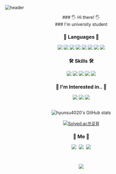![header](https://capsule-render.vercel.app/api?type=soft&color=auto&height=150&section=header&text=LeeHyunSu&fontSize=70&animation=twinkling)

<div align = "center">
  ### 🖐 Hi there! 🖐<br>
  ### I'm university student
  
  <br>

  ### 📖 Languages 📖
  <img src="https://img.shields.io/badge/Python-3766AB?style=flat-square&logo=Python&logoColor=white"/></a> 
  <img src="https://img.shields.io/badge/Java-007396?style=flat-square&logo=Java&logoColor=white"/></a>
  <img src="https://img.shields.io/badge/Ruby-6DB33F?style=flat-square&logo=Ruby&logoColor=white"/></a> 
  <img src="https://img.shields.io/badge/CS-00599C?style=flat-square&logo=C%2B%2B&logoColor=white"/></a> 
  <img src="https://img.shields.io/badge/C++-A8B9CC?style=flat-square&logo=C&logoColor=white"/></a> 
  <img src="https://img.shields.io/badge/Javascript-ffb13b?style=flat-square&logo=javascript&logoColor=white"/></a> 
  <img src="https://img.shields.io/badge/css-1572B6?style=flat-square&logo=css3&logoColor=white"/></a>
  <img src="https://img.shields.io/badge/Go-11B48A?style=flat-square&logo=Go&logoColor=white"/></a>
  
  ### 🛠 Skills 🛠<br>
  <img src="https://img.shields.io/badge/SpringBoot-6DB33F?style=flat-square&logo=Spring&logoColor=white"/></a>
  <img src="https://img.shields.io/badge/Mysql-E6B91E?style=flat-square&logo=MySql&logoColor=white"/></a>
  <img src="https://img.shields.io/badge/php-11B48A?style=flat-square&logo=php&logoColor=white"/></a>
  <img src="https://img.shields.io/badge/aws-333664?style=flat-square&logo=amazon-aws&logoColor=white"/></a>
  <img src="https://img.shields.io/badge/Linux-E6B91E?style=flat-square&logo=Linux&logoColor=white"/></a>

  ### 🤔 I'm Interested in.. 🤔<br>
  <img src="https://img.shields.io/badge/Data-6DB33F?style=flat-square&logo=Data&logoColor=white"/> 
  <img src="https://img.shields.io/badge/Backend-FA7343?style=flat-square&logo=Backend&logoColor=white"/> 
  <img src="https://img.shields.io/badge/Spring-6DB33F?style=flat-square&logo=Spring&logoColor=white"/> 
  
  <br>
  <br>
  
  ![hyunsu4020's GitHub stats](https://github-readme-stats.vercel.app/api?username=hyunsu4020&show_icons=true&theme=radical)<br><br>
  [![Solved.ac프로필](http://mazassumnida.wtf/api/v2/generate_badge?boj=dlgustn4020)](https://solved.ac/dlgustn4020)

  <h3> 🧸 Me 🧸 </h3>
  <p>
    <a href="https://hynucode.tistory.com/"><img src="https://img.shields.io/badge/Tistory-11B48A?style=flat-   quare&logo=Tistory&logoColor=white&link=https://hynucode.tistory.com/"/></a>&nbsp
    <a href="https://www.instagram.com/hslyrical/"><img src="https://img.shields.io/badge/Instagram-E4405F?style=flat-square&logo=Instagram&logoColor=white&link=https://www.instagram.com/hslyrical/"/></a>&nbsp
    <a href="https://blog.naver.com/dlgustn4020"><img src="https://img.shields.io/badge/Naver-d14836?style=flat-square&logo=Naver&logoColor=white&link=https://blog.naver.com/dlgustn4020"/></a>
  </p>
  
  <br>

  <a href="https://hits.seeyoufarm.com"><img src="https://hits.seeyoufarm.com/api/count/incr/badge.svg?url=https%3A%2F%2Fgithub.com%2Fhyunsu4020&count_bg=%23ED6DA3&title_bg=%2386757E&icon=github.svg&icon_color=%23E1DEDE&title=hits&edge_flat=false"/></a>
</p>
</div>
